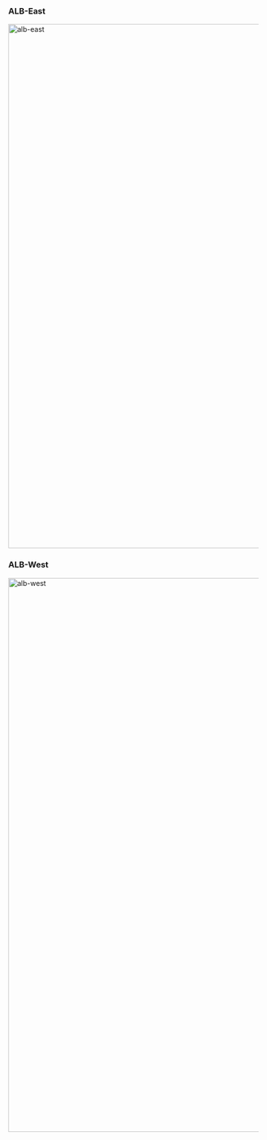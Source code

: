 ### ALB-East
<img width="1055" alt="alb-east" src="https://github.com/nalDaniels/TerraformDeployment6/assets/135375665/9654899a-d3f6-4205-b885-762b269e3f9d">

### ALB-West
<img width="1115" alt="alb-west" src="https://github.com/nalDaniels/TerraformDeployment6/assets/135375665/22fe6ee6-6d58-4ced-87cc-63f63952f5bf">
